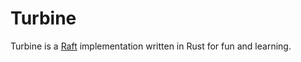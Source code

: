 # Turbine

Turbine is a [Raft] implementation written in Rust for fun and learning.

[Raft]: https://raft.github.io/
